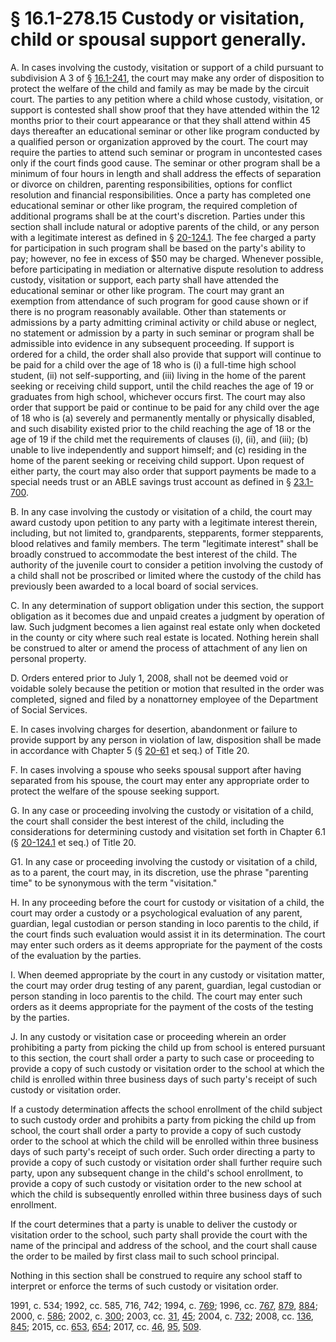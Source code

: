 # § 16.1-278.15 Custody or visitation, child or spousal support generally.

<p>A. In cases involving the custody, visitation or support of a child pursuant to subdivision A 3 of § <a href='http://law.lis.virginia.gov/vacode/16.1-241/'>16.1-241</a>, the court may make any order of disposition to protect the welfare of the child and family as may be made by the circuit court. The parties to any petition where a child whose custody, visitation, or support is contested shall show proof that they have attended within the 12 months prior to their court appearance or that they shall attend within 45 days thereafter an educational seminar or other like program conducted by a qualified person or organization approved by the court. The court may require the parties to attend such seminar or program in uncontested cases only if the court finds good cause. The seminar or other program shall be a minimum of four hours in length and shall address the effects of separation or divorce on children, parenting responsibilities, options for conflict resolution and financial responsibilities. Once a party has completed one educational seminar or other like program, the required completion of additional programs shall be at the court's discretion. Parties under this section shall include natural or adoptive parents of the child, or any person with a legitimate interest as defined in § <a href='http://law.lis.virginia.gov/vacode/20-124.1/'>20-124.1</a>. The fee charged a party for participation in such program shall be based on the party's ability to pay; however, no fee in excess of $50 may be charged. Whenever possible, before participating in mediation or alternative dispute resolution to address custody, visitation or support, each party shall have attended the educational seminar or other like program. The court may grant an exemption from attendance of such program for good cause shown or if there is no program reasonably available. Other than statements or admissions by a party admitting criminal activity or child abuse or neglect, no statement or admission by a party in such seminar or program shall be admissible into evidence in any subsequent proceeding. If support is ordered for a child, the order shall also provide that support will continue to be paid for a child over the age of 18 who is (i) a full-time high school student, (ii) not self-supporting, and (iii) living in the home of the parent seeking or receiving child support, until the child reaches the age of 19 or graduates from high school, whichever occurs first. The court may also order that support be paid or continue to be paid for any child over the age of 18 who is (a) severely and permanently mentally or physically disabled, and such disability existed prior to the child reaching the age of 18 or the age of 19 if the child met the requirements of clauses (i), (ii), and (iii); (b) unable to live independently and support himself; and (c) residing in the home of the parent seeking or receiving child support. Upon request of either party, the court may also order that support payments be made to a special needs trust or an ABLE savings trust account as defined in § <a href='http://law.lis.virginia.gov/vacode/23.1-700/'>23.1-700</a>.</p><p>B. In any case involving the custody or visitation of a child, the court may award custody upon petition to any party with a legitimate interest therein, including, but not limited to, grandparents, stepparents, former stepparents, blood relatives and family members. The term "legitimate interest" shall be broadly construed to accommodate the best interest of the child. The authority of the juvenile court to consider a petition involving the custody of a child shall not be proscribed or limited where the custody of the child has previously been awarded to a local board of social services.</p><p>C. In any determination of support obligation under this section, the support obligation as it becomes due and unpaid creates a judgment by operation of law. Such judgment becomes a lien against real estate only when docketed in the county or city where such real estate is located. Nothing herein shall be construed to alter or amend the process of attachment of any lien on personal property.</p><p>D. Orders entered prior to July 1, 2008, shall not be deemed void or voidable solely because the petition or motion that resulted in the order was completed, signed and filed by a nonattorney employee of the Department of Social Services.</p><p>E. In cases involving charges for desertion, abandonment or failure to provide support by any person in violation of law, disposition shall be made in accordance with Chapter 5 (§ <a href='http://law.lis.virginia.gov/vacode/20-61/'>20-61</a> et seq.) of Title 20.</p><p>F. In cases involving a spouse who seeks spousal support after having separated from his spouse, the court may enter any appropriate order to protect the welfare of the spouse seeking support.</p><p>G. In any case or proceeding involving the custody or visitation of a child, the court shall consider the best interest of the child, including the considerations for determining custody and visitation set forth in Chapter 6.1 (§ <a href='http://law.lis.virginia.gov/vacode/20-124.1/'>20-124.1</a> et seq.) of Title 20.</p><p>G1. In any case or proceeding involving the custody or visitation of a child, as to a parent, the court may, in its discretion, use the phrase "parenting time" to be synonymous with the term "visitation."</p><p>H. In any proceeding before the court for custody or visitation of a child, the court may order a custody or a psychological evaluation of any parent, guardian, legal custodian or person standing in loco parentis to the child, if the court finds such evaluation would assist it in its determination. The court may enter such orders as it deems appropriate for the payment of the costs of the evaluation by the parties.</p><p>I. When deemed appropriate by the court in any custody or visitation matter, the court may order drug testing of any parent, guardian, legal custodian or person standing in loco parentis to the child. The court may enter such orders as it deems appropriate for the payment of the costs of the testing by the parties.</p><p>J. In any custody or visitation case or proceeding wherein an order prohibiting a party from picking the child up from school is entered pursuant to this section, the court shall order a party to such case or proceeding to provide a copy of such custody or visitation order to the school at which the child is enrolled within three business days of such party's receipt of such custody or visitation order.</p><p>If a custody determination affects the school enrollment of the child subject to such custody order and prohibits a party from picking the child up from school, the court shall order a party to provide a copy of such custody order to the school at which the child will be enrolled within three business days of such party's receipt of such order. Such order directing a party to provide a copy of such custody or visitation order shall further require such party, upon any subsequent change in the child's school enrollment, to provide a copy of such custody or visitation order to the new school at which the child is subsequently enrolled within three business days of such enrollment.</p><p>If the court determines that a party is unable to deliver the custody or visitation order to the school, such party shall provide the court with the name of the principal and address of the school, and the court shall cause the order to be mailed by first class mail to such school principal.</p><p>Nothing in this section shall be construed to require any school staff to interpret or enforce the terms of such custody or visitation order.</p><p>1991, c. 534; 1992, cc. 585, 716, 742; 1994, c. <a href='http://lis.virginia.gov/cgi-bin/legp604.exe?941+ful+CHAP0769'>769</a>; 1996, cc. <a href='http://lis.virginia.gov/cgi-bin/legp604.exe?961+ful+CHAP0767'>767</a>, <a href='http://lis.virginia.gov/cgi-bin/legp604.exe?961+ful+CHAP0879'>879</a>, <a href='http://lis.virginia.gov/cgi-bin/legp604.exe?961+ful+CHAP0884'>884</a>; 2000, c. <a href='http://lis.virginia.gov/cgi-bin/legp604.exe?001+ful+CHAP0586'>586</a>; 2002, c. <a href='http://lis.virginia.gov/cgi-bin/legp604.exe?021+ful+CHAP0300'>300</a>; 2003, cc. <a href='http://lis.virginia.gov/cgi-bin/legp604.exe?031+ful+CHAP0031'>31</a>, <a href='http://lis.virginia.gov/cgi-bin/legp604.exe?031+ful+CHAP0045'>45</a>; 2004, c. <a href='http://lis.virginia.gov/cgi-bin/legp604.exe?041+ful+CHAP0732'>732</a>; 2008, cc. <a href='http://lis.virginia.gov/cgi-bin/legp604.exe?081+ful+CHAP0136'>136</a>, <a href='http://lis.virginia.gov/cgi-bin/legp604.exe?081+ful+CHAP0845'>845</a>; 2015, cc. <a href='http://lis.virginia.gov/cgi-bin/legp604.exe?151+ful+CHAP0653'>653</a>, <a href='http://lis.virginia.gov/cgi-bin/legp604.exe?151+ful+CHAP0654'>654</a>; 2017, cc. <a href='http://lis.virginia.gov/cgi-bin/legp604.exe?171+ful+CHAP0046'>46</a>, <a href='http://lis.virginia.gov/cgi-bin/legp604.exe?171+ful+CHAP0095'>95</a>, <a href='http://lis.virginia.gov/cgi-bin/legp604.exe?171+ful+CHAP0509'>509</a>.</p>